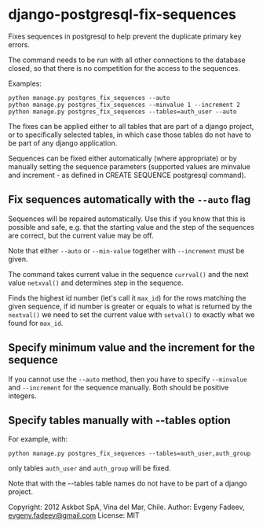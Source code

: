 django-postgresql-fix-sequences
===============================
Fixes sequences in postgresql to help prevent the 
duplicate primary key errors.

The command needs to be run with all other connections to the database
closed, so that there is no competition for the access to the sequences.

Examples:

    python manage.py postgres_fix_sequences --auto
    python manage.py postgres_fix_sequences --minvalue 1 --increment 2
    python manage.py postgres_fix_sequences --tables=auth_user --auto

The fixes can be applied either to all tables that are part of a 
django project, or to specifically selected tables, in which case
those tables do not have to be part of any django application.

Sequences can be fixed either automatically (where appropriate)
or by manually setting the sequence parameters
(supported values are minvalue and increment -
as defined in CREATE SEQUENCE postgresql command).

Fix sequences automatically with the `--auto` flag
--------------------------------------------------
Sequences will be repaired automatically.
Use this if you know that this is possible and safe,
e.g. that the starting value and the step of the sequences
are correct, but the current value may be off.

Note that either `--auto` or `--min-value` together with `--increment`
must be given.

The command takes current value in the sequence
`currval()` and the next value `netxval()`
and determines step in the sequence.

Finds the highest id number (let's call it `max_id`)
for the rows matching the given sequence,
if id number is greater or equals to what is returned by the `nextval()`
we need to set the current value with `setval()`
to exactly what we found for `max_id`.

Specify minimum value and the increment for the sequence
--------------------------------------------------------
If you cannot use the `--auto` method, then you have to specify
`--minvalue` and `--increment` for the sequence manually.
Both should be positive integers.

Specify tables manually with --tables option
-----------------------------------------------
For example, with:

    python manage.py postgres_fix_sequences --tables=auth_user,auth_group

only tables `auth_user` and `auth_group` will be fixed.

Note that with the --tables table names do not have to be
part of a django project.


Copyright: 2012 Askbot SpA, Vina del Mar, Chile.
Author: Evgeny Fadeev, evgeny.fadeev@gmail.com
License: MIT
